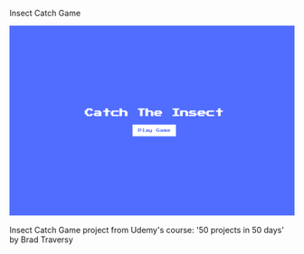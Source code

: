 Insect Catch Game

![Design preview image for insect catch game](/images/preview.png)

Insect Catch Game project from Udemy's course: '50 projects in 50 days' by Brad Traversy
